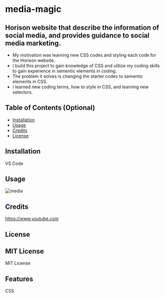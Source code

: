 # media-magic

## Horison website that describe the information of social media, and provides guidance to social media marketing.


- My motivation was learning new CSS codes and styling each code for the Horison website.
- I build this project to gain knowledge of CSS and ulitize my coding skills to gain experience in sementic elements in coding.
- The problem it solves is changing the starter codes to sementic elements in CSS.
- I learned new coding terms, how to style in CSS, and learning new selectors.

## Table of Contents (Optional)

- [Installation](#installation)
- [Usage](#usage)
- [Credits](#credits)
- [License](#license)

## Installation
VS Code
## Usage
![media](media-magic.png)
## Credits
https://www.youtube.com
## License

MIT License
---

MIT License 

## Features
CSS
